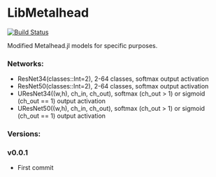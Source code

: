 # LibMetalhead

[![Build Status](https://github.com/cirobr/LibMetalhead.jl/actions/workflows/CI.yml/badge.svg?branch=main)](https://github.com/cirobr/LibMetalhead.jl/actions/workflows/CI.yml?query=branch%3Amain)

Modified Metalhead.jl models for specific purposes.

### Networks:
* ResNet34(classes::Int=2), 2-64 classes, softmax output activation
* ResNet50(classes::Int=2), 2-64 classes, softmax output activation
* UResNet34((w,h), ch_in, ch_out), softmax (ch_out > 1) or sigmoid (ch_out == 1) output activation
* UResNet50((w,h), ch_in, ch_out), softmax (ch_out > 1) or sigmoid (ch_out == 1) output activation


### Versions:

### v0.0.1
* First commit
